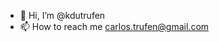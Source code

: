 - 👋 Hi, I’m @kdutrufen
- 📫 How to reach me carlos.trufen@gmail.com

<!---
kdutrufen/kdutrufen is a ✨ special ✨ repository because its `README.md` (this file) appears on your GitHub profile.
You can click the Preview link to take a look at your changes.
--->
